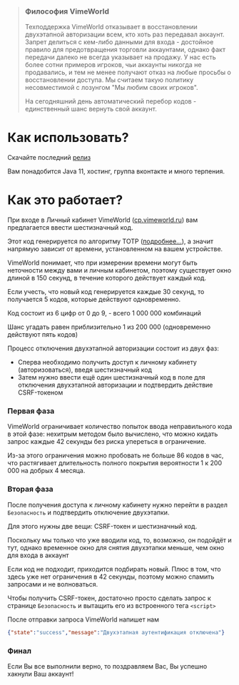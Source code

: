 > ### Философия VimeWorld 
> Техподдержка VimeWorld отказывает в восстановлении двухэтапной авторизации всем, кто хоть раз передавал аккаунт.
> Запрет делиться с кем-либо данными для входа - достойное правило для предотвращения торговли аккаунтами, однако факт передачи далеко не всегда указывает на продажу.
> У нас есть более сотни примеров игроков, чьи аккаунты никогда не продавались, и тем не менее получают отказ на любые просьбы о восстановлении доступа.
> Мы считаем такую политику несовместимой с лозунгом "Мы любим своих игроков".
> 
> На сегодняшний день автоматический перебор кодов - единственный шанс вернуть свой аккаунт.

# Как использовать?
Скачайте последний [релиз](https://github.com/DelfikPro/vimeworld-2fa/releases)

Вам понадобится Java 11, хостинг, группа вконтакте и много терпения.

# Как это работает?
При входе в Личный кабинет VimeWorld ([cp.vimeworld.ru](https://cp.vimeworld.ru)) вам предлагается ввести шестизначный код.

Этот код генерируется по алгоритму TOTP ([подробнее...](https://ru.wikipedia.org/wiki/Time-based_One-time_Password_Algorithm)), а значит напрямую зависит от времени, установленном на вашем устройстве.

VimeWorld понимает, что при измерении времени могут быть неточности между вами и личным кабинетом, поэтому существует окно длиной в 150 секунд, в течение которого действует каждый код.

Если учесть, что новый код генерируется каждые 30 секунд, то получается 5 кодов, которые действуют одновременно.

Код состоит из 6 цифр от 0 до 9, - всего 1 000 000 комбинаций

Шанс угадать равен приблизительно 1 из 200 000 (одновременно действуют пять кодов)

Процесс отключения двухэтапной авторизации состоит из двух фаз:
* Сперва необходимо получить доступ к личному кабинету (авторизоваться), введя шестизначный код
* Затем нужно ввести ещё один шестизначный код в поле для отключения двухэтапной авторизации и подтвердить действие CSRF-токеном

### Первая фаза

VimeWorld ограничивает количество попыток ввода неправильного кода в этой фазе: нехитрым методом было вычислено, что можно кидать запрос каждые 42 секунды без риска упереться в ограничение.

Из-за этого ограничения можно пробовать не больше 86 кодов в час, что растягивает длительность полного покрытия вероятности 1 к 200 000 на добрых 4 месяца.

### Вторая фаза

После получения доступа к личному кабинету нужно перейти в раздел `Безопасность` и подтвердить отключение двухэтапки.

Для этого нужны две вещи: CSRF-токен и шестизначный код.

Поскольку мы только что уже вводили код, то, возможно, он подойдёт и тут, однако временное окно для снятия двухэтапки меньше, чем окно для входа в аккаунт

Если код не подходит, приходится подбирать новый. Плюс в том, что здесь уже нет ограничения в 42 секунды, поэтому можно спамить запросами и не волноваться.

Чтобы получить CSRF-токен, достаточно просто сделать запрос к странице `Безопасность` и вытащить его из встроенного тега `<script>`

После отправки запроса VimeWorld напишет нам
```json
{"state":"success","message":"Двухэтапная аутентификация отключена"}
```
### Финал
Если Вы все выполнили верно, то поздравляем Вас, Вы успешно хакнули Ваш аккаунт!

 

  
